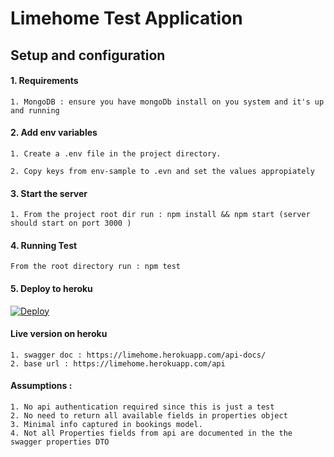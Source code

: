 # Limehome Test Application

## Setup and configuration

#### 1. Requirements

    1. MongoDB : ensure you have mongoDb install on you system and it's up and running

#### 2. Add env variables 

    1. Create a .env file in the project directory.

    2. Copy keys from env-sample to .evn and set the values appropiately 

#### 3. Start the server

    1. From the project root dir run : npm install && npm start (server should start on port 3000 )

#### 4. Running Test

    From the root directory run : npm test

#### 5. Deploy to heroku

[![Deploy](https://www.herokucdn.com/deploy/button.svg)](https://heroku.com/deploy?template=https://github.com/andela-Kshittu/hotel-search/tree/master)

#### Live version on heroku 

    1. swagger doc : https://limehome.herokuapp.com/api-docs/
    2. base url : https://limehome.herokuapp.com/api

#### Assumptions :

    1. No api authentication required since this is just a test
    2. No need to return all available fields in properties object
    3. Minimal info captured in bookings model.
    4. Not all Properties fields from api are documented in the the swagger properties DTO

